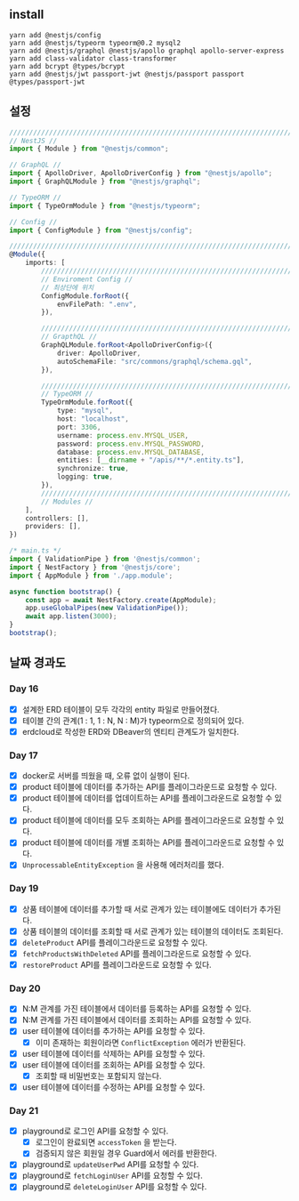 ## install

```
yarn add @nestjs/config
yarn add @nestjs/typeorm typeorm@0.2 mysql2
yarn add @nestjs/graphql @nestjs/apollo graphql apollo-server-express
yarn add class-validator class-transformer
yarn add bcrypt @types/bcrypt
yarn add @nestjs/jwt passport-jwt @nestjs/passport passport @types/passport-jwt
```

## 설정

```typescript
///////////////////////////////////////////////////////////////////////////
// NestJS //
import { Module } from "@nestjs/common";

// GraphQL //
import { ApolloDriver, ApolloDriverConfig } from "@nestjs/apollo";
import { GraphQLModule } from "@nestjs/graphql";

// TypeORM //
import { TypeOrmModule } from "@nestjs/typeorm";

// Config //
import { ConfigModule } from "@nestjs/config";

///////////////////////////////////////////////////////////////////////////
@Module({
    imports: [
        ///////////////////////////////////////////////////////////////////////////
        // Enviroment Config //
        // 최상단에 위치
        ConfigModule.forRoot({
            envFilePath: ".env",
        }),

        ///////////////////////////////////////////////////////////////////////////
        // GrapthQL //
        GraphQLModule.forRoot<ApolloDriverConfig>({
            driver: ApolloDriver,
            autoSchemaFile: "src/commons/graphql/schema.gql",
        }),

        ///////////////////////////////////////////////////////////////////////////
        // TypeORM //
        TypeOrmModule.forRoot({
            type: "mysql",
            host: "localhost",
            port: 3306,
            username: process.env.MYSQL_USER,
            password: process.env.MYSQL_PASSWORD,
            database: process.env.MYSQL_DATABASE,
            entities: [__dirname + "/apis/**/*.entity.ts"],
            synchronize: true,
            logging: true,
        }),
        ///////////////////////////////////////////////////////////////////////////
        // Modules //
    ],
    controllers: [],
    providers: [],
})
```

```typescript
/* main.ts */
import { ValidationPipe } from '@nestjs/common';
import { NestFactory } from '@nestjs/core';
import { AppModule } from './app.module';

async function bootstrap() {
    const app = await NestFactory.create(AppModule);
    app.useGlobalPipes(new ValidationPipe());
    await app.listen(3000);
}
bootstrap();
```

## 날짜 경과도

### Day 16

-   [x] 설계한 ERD 테이블이 모두 각각의 entity 파일로 만들어졌다.
-   [x] 테이블 간의 관계(1 : 1, 1 : N, N : M)가 typeorm으로 정의되어 있다.
-   [x] erdcloud로 작성한 ERD와 DBeaver의 엔티티 관계도가 일치한다.

### Day 17

-   [x] docker로 서버를 띄웠을 때, 오류 없이 실행이 된다.
-   [x] product 테이블에 데이터를 추가하는 API를 플레이그라운드로 요청할 수 있다.
-   [x] product 테이블에 데이터를 업데이트하는 API를 플레이그라운드로 요청할 수 있다.
-   [x] product 테이블에 데이터를 모두 조회하는 API를 플레이그라운드로 요청할 수 있다.
-   [x] product 테이블에 데이터를 개별 조회하는 API를 플레이그라운드로 요청할 수 있다.
-   [x] `UnprocessableEntityException` 을 사용해 에러처리를 했다.

### Day 19

-   [x] 상품 테이블에 데이터를 추가할 때 서로 관계가 있는 테이블에도 데이터가 추가된다.
-   [x] 상품 테이블의 데이터를 조회할 때 서로 관계가 있는 테이블의 데이터도 조회된다.
-   [x] `deleteProduct` API를 플레이그라운드로 요청할 수 있다.
-   [x] `fetchProductsWithDeleted` API를 플레이그라운드로 요청할 수 있다.
-   [x] `restoreProduct` API를 플레이그라운드로 요청할 수 있다.

### Day 20

-   [x] N:M 관계를 가진 테이블에서 데이터를 등록하는 API를 요청할 수 있다.
-   [x] N:M 관계를 가진 테이블에서 데이터를 조회하는 API를 요청할 수 있다.
-   [x] user 테이블에 데이터를 추가하는 API를 요청할 수 있다.
    -   [x] 이미 존재하는 회원이라면 `ConflictException` 에러가 반환된다.
-   [x] user 테이블에 데이터를 삭제하는 API를 요청할 수 있다.
-   [x] user 테이블에 데이터를 조회하는 API를 요청할 수 있다.
    -   [x] 조회할 때 비밀번호는 포함되지 않는다.
-   [x] user 테이블에 데이터를 수정하는 API를 요청할 수 있다.

### Day 21

-   [x] playground로 로그인 API를 요청할 수 있다.
    -   [x] 로그인이 완료되면 `accessToken` 을 받는다.
    -   [x] 검증되지 않은 회원일 경우 Guard에서 에러를 반환한다.
-   [x] playground로 `updateUserPwd` API를 요청할 수 있다.
-   [x] playground로 `fetchLoginUser` API를 요청할 수 있다.
-   [x] playground로 `deleteLoginUser` API를 요청할 수 있다.
